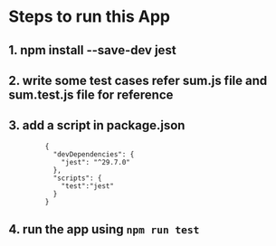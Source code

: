 # Steps to run this App

## 1. npm install --save-dev jest

## 2. write some test cases refer sum.js file and sum.test.js file for reference

## 3. add a script in package.json
```
         {
           "devDependencies": {
             "jest": "^29.7.0"
           },
           "scripts": {
             "test":"jest"
           }
         }
```

## 4. run the app using `npm run test`